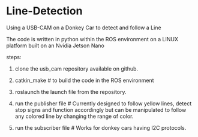 # Line-Detection
Using a USB-CAM on a Donkey Car to detect and follow a Line

The code is written in python within the ROS environment on a LINUX platform built on an Nvidia Jetson Nano

steps:

1. clone the usb_cam repository available on github.

2. catkin_make # to build the code in the ROS environment

3. roslaunch the launch file from the repository.

4. run the publisher file # Currently designed to follow yellow lines, detect stop signs and function accordingly but can be manipulated to follow any colored line by changing the range of color.

5. run the subscriber file # Works for donkey cars having I2C protocols.
